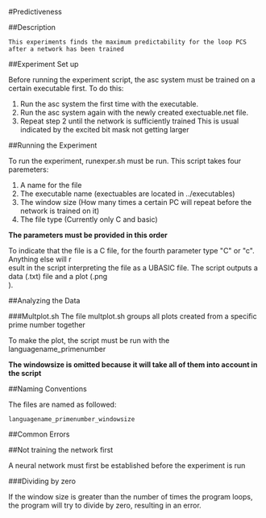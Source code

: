 #Predictiveness

##Description

	This experiments finds the maximum predictability for the loop PCS after a network has been trained

##Experiment Set up

Before running the experiment script, the asc system must be trained on a certain executable first. To do this:

1. Run the asc system the first time with the executable. 
2. Run the asc system again with the newly created exectuable.net file.
3. Repeat step 2 until the network is sufficiently trained 
   This is usual indicated by the excited bit mask not getting larger

##Running the Experiment

To run the experiment, runexper.sh must be run. This script takes four paremeters:

1. A name for the file
2. The executable name (exectuables are located in ../executables)
3. The window size (How many times a certain PC will repeat before the network is trained on it)
4. The file type (Currently only C and basic)

**The parameters must be provided in this order**

To indicate that the file is a C file, for the fourth parameter type "C" or "c". Anything else will r\
esult in the
script interpreting the file as a UBASIC file. The script outputs a data (.txt) file and a plot (.png\
).

##Analyzing the Data

###Multplot.sh
The file multplot.sh groups all plots created from a specific prime number together

To make the plot, the script must be run with the languagename_primenumber

   **The windowsize is omitted because it will take all of them into account in the script**

##Naming Conventions

The files are named as followed:

    languagename_primenumber_windowsize

##Common Errors

##Not training the network first

A neural network must first be established before the experiment is run

###Dividing by zero

If the window size is greater than the number of times the program loops, the program will try to divide by zero, resulting in an error. 